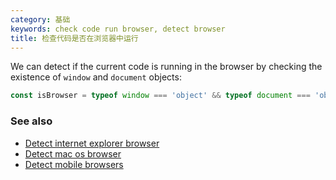 ```yaml
---
category: 基础
keywords: check code run browser, detect browser
title: 检查代码是否在浏览器中运行
---
```


We can detect if the current code is running in the browser by checking the existence of `window` and `document` objects:

```js
const isBrowser = typeof window === 'object' && typeof document === 'object';
```

### See also

-   [Detect internet explorer browser](/detect-internet-explorer-browser)
-   [Detect mac os browser](/detect-mac-os-browser)
-   [Detect mobile browsers](/detect-mobile-browsers)

